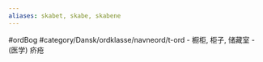 ```yaml
---
aliases: skabet, skabe, skabene
---
```

#ordBog 
#category/Dansk/ordklasse/navneord/t-ord 
	- 橱柜, 柜子, 储藏室
	- (医学) 疥疮